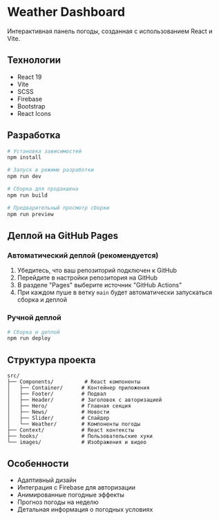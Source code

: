 # Weather Dashboard

Интерактивная панель погоды, созданная с использованием React и Vite.

## Технологии

- React 19
- Vite
- SCSS
- Firebase
- Bootstrap
- React Icons

## Разработка

```bash
# Установка зависимостей
npm install

# Запуск в режиме разработки
npm run dev

# Сборка для продакшена
npm run build

# Предварительный просмотр сборки
npm run preview
```

## Деплой на GitHub Pages

### Автоматический деплой (рекомендуется)

1. Убедитесь, что ваш репозиторий подключен к GitHub
2. Перейдите в настройки репозитория на GitHub
3. В разделе "Pages" выберите источник "GitHub Actions"
4. При каждом пуше в ветку `main` будет автоматически запускаться сборка и деплой

### Ручной деплой

```bash
# Сборка и деплой
npm run deploy
```

## Структура проекта

```
src/
├── Components/          # React компоненты
│   ├── Container/      # Контейнер приложения
│   ├── Footer/         # Подвал
│   ├── Header/         # Заголовок с авторизацией
│   ├── Hero/           # Главная секция
│   ├── News/           # Новости
│   ├── Slider/         # Слайдер
│   └── Weather/        # Компоненты погоды
├── Context/            # React контексты
├── hooks/              # Пользовательские хуки
└── images/             # Изображения и видео
```

## Особенности

- Адаптивный дизайн
- Интеграция с Firebase для авторизации
- Анимированные погодные эффекты
- Прогноз погоды на неделю
- Детальная информация о погодных условиях
